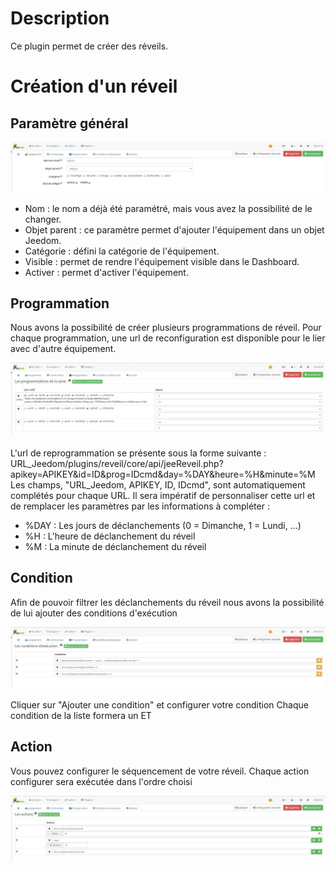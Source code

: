 Description
==========
Ce plugin permet de créer des réveils.

Création d'un réveil
==========	

Paramètre général
---

![introduction01](../images/ConfigurationGeneral.jpg)	

* Nom : le nom a déjà été paramétré, mais vous avez la possibilité de le changer.
* Objet parent : ce paramètre permet d'ajouter l'équipement dans un objet Jeedom.
* Catégorie : défini la catégorie de l'équipement.
* Visible : permet de rendre l'équipement visible dans le Dashboard.
* Activer : permet d'activer l'équipement.

Programmation
---
Nous avons la possibilité de créer plusieurs programmations de réveil.
Pour chaque programmation, une url de reconfiguration est disponible pour le lier avec d'autre équipement.

![introduction01](../images/ConfigurationProgramation.jpg)	

L'url de reprogrammation se présente sous la forme suivante :
URL_Jeedom/plugins/reveil/core/api/jeeReveil.php?apikey=APIKEY&id=ID&prog=IDcmd&day=%DAY&heure=%H&minute=%M
Les champs, "URL_Jeedom, APIKEY, ID, IDcmd", sont automatiquement complétés pour chaque URL.
Il sera impératif de personnaliser cette url et de remplacer les paramètres par les informations à compléter :

- %DAY : Les jours de déclanchements (0 = Dimanche, 1 = Lundi, ...)
- %H : L'heure de déclanchement du réveil
- %M : La minute de déclanchement du réveil

Condition
---
Afin de pouvoir filtrer les déclanchements du réveil nous avons la possibilité de lui ajouter des conditions d'exécution

![introduction01](../images/ConfigurationCondition.jpg)

Cliquer sur "Ajouter une condition" et configurer votre condition
Chaque condition de la liste formera un ET

Action
---
Vous pouvez configurer le séquencement de votre réveil.
Chaque action configurer sera exécutée dans l'ordre choisi

![introduction01](../images/ConfigurationAction.jpg)
